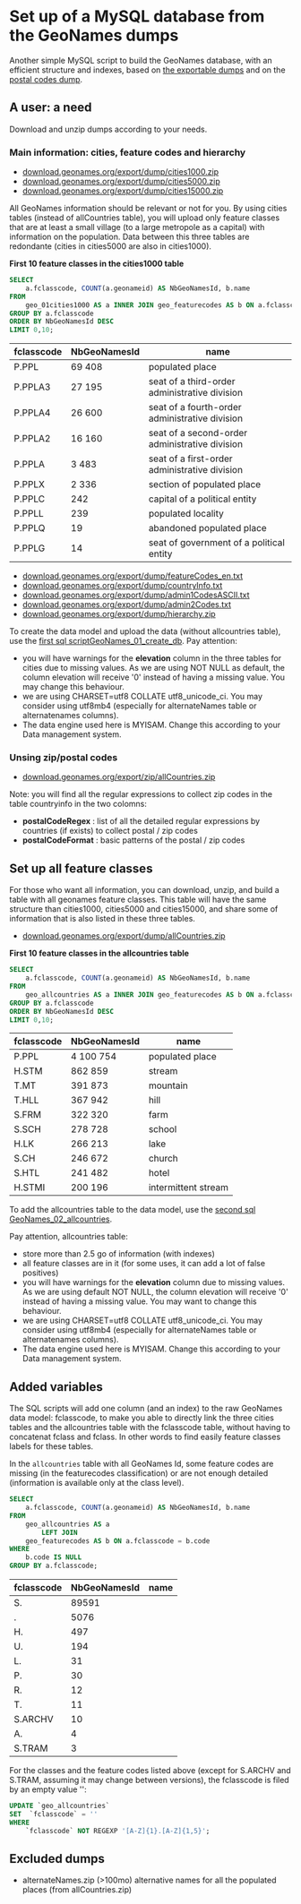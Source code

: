 # Set up of a MySQL database from the GeoNames dumps
Another simple MySQL script to build the GeoNames database, with an efficient structure and indexes, based on [the exportable dumps](http://download.geonames.org/export/dump/) and on the [postal codes dump](http://download.geonames.org/export/zip/).

## A user: a need

Download and unzip dumps according to your needs.
### Main information: cities, feature codes and hierarchy
* [download.geonames.org/export/dump/cities1000.zip](http://download.geonames.org/export/dump/cities1000.zip)
* [download.geonames.org/export/dump/cities5000.zip](http://download.geonames.org/export/dump/cities5000.zip)
* [download.geonames.org/export/dump/cities15000.zip](http://download.geonames.org/export/dump/cities15000.zip)

All GeoNames information should be relevant or not for you. By using cities tables (instead of allCountries table), you will upload only feature classes that are at least a small village (to a large metropole as a capital) with information on the population.
Data between this three tables are redondante (cities in cities5000 are also in cities1000).

**First 10 feature classes in the cities1000 table**
```sql
SELECT 
    a.fclasscode, COUNT(a.geonameid) AS NbGeoNamesId, b.name
FROM
    geo_01cities1000 AS a INNER JOIN geo_featurecodes AS b ON a.fclasscode = b.code
GROUP BY a.fclasscode
ORDER BY NbGeoNamesId DESC
LIMIT 0,10;
```
fclasscode | NbGeoNamesId | name
--- | --- | ---
P.PPL | 69 408 | populated place
P.PPLA3 | 27 195 | seat of a third-order administrative division
P.PPLA4 | 26 600 | seat of a fourth-order administrative division
P.PPLA2 | 16 160 | seat of a second-order administrative division
P.PPLA | 3 483 | seat of a first-order administrative division
P.PPLX | 2 336 | section of populated place
P.PPLC | 242 | capital of a political entity
P.PPLL | 239 | populated locality
P.PPLQ | 19 | abandoned populated place
P.PPLG | 14 | seat of government of a political entity

* [download.geonames.org/export/dump/featureCodes_en.txt](http://download.geonames.org/export/dump/featureCodes_en.txt)
* [download.geonames.org/export/dump/countryInfo.txt](http://download.geonames.org/export/dump/countryInfo.txt)
* [download.geonames.org/export/dump/admin1CodesASCII.txt](http://download.geonames.org/export/dump/admin1CodesASCII.txt)
* [download.geonames.org/export/dump/admin2Codes.txt](http://download.geonames.org/export/dump/admin2Codes.txt)
* [download.geonames.org/export/dump/hierarchy.zip](http://download.geonames.org/export/dump/hierarchy.zip)

To create the data model and upload the data (without allcountries table), use the [first sql scriptGeoNames_01_create_db](GeoNames_01_create_db.sql). Pay attention: 
* you will have warnings for the **elevation** column in the three tables for cities due to missing values. As we are using NOT NULL as default, the column elevation will receive '0' instead of having a missing value. You may change this behaviour. 
* we are using CHARSET=utf8 COLLATE utf8_unicode_ci. You may consider using utf8mb4 (especially for alternateNames table or alternatenames columns).
* The data engine used here is MYISAM. Change this according to your Data management system.
### Unsing zip/postal codes
* [download.geonames.org/export/zip/allCountries.zip](http://download.geonames.org/export/zip/allCountries.zip)

Note: you will find all the regular expressions to collect zip codes in the table countryinfo in the two colomns: 
* **postalCodeRegex** : list of all the detailed regular expressions by countries (if exists) to collect postal / zip codes
* **postalCodeFormat** : basic patterns of the postal / zip codes 

## Set up all feature classes
For those who want all information, you can download, unzip, and build a table with all geonames feature classes. This table will have the same structure than cities1000, cities5000 and cities15000, and share some of information that is also listed in these three tables. 
* [download.geonames.org/export/dump/allCountries.zip](http://download.geonames.org/export/dump/allCountries.zip)

**First 10 feature classes in the allcountries table**
```sql
SELECT 
    a.fclasscode, COUNT(a.geonameid) AS NbGeoNamesId, b.name
FROM
    geo_allcountries AS a INNER JOIN geo_featurecodes AS b ON a.fclasscode = b.code
GROUP BY a.fclasscode
ORDER BY NbGeoNamesId DESC
LIMIT 0,10;
```
fclasscode | NbGeoNamesId | name
--- | --- | ---
P.PPL | 4 100 754 | populated place
H.STM | 862 859 | stream
T.MT | 391 873 | mountain
T.HLL | 367 942 | hill
S.FRM | 322 320 | farm
S.SCH | 278 728 | school
H.LK | 266 213 | lake
S.CH | 246 672 | church
S.HTL | 241 482 | hotel
H.STMI | 200 196 | intermittent stream

To add the allcountries table to the data model, use the [second sql GeoNames_02_allcountries](GeoNames_02_allcountries.sql).

Pay attention, allcountries table:
* store more than 2.5 go of information (with indexes)
* all feature classes are in it (for some uses, it can add a lot of false positives)
* you will have warnings for the **elevation** column due to missing values. As we are using default NOT NULL, the column elevation will receive '0' instead of having a missing value. You may want to change this behaviour. 
* we are using CHARSET=utf8 COLLATE utf8_unicode_ci. You may consider using utf8mb4 (especially for alternateNames table or alternatenames columns).
* The data engine used here is MYISAM. Change this according to your Data management system.
## Added variables
The SQL scripts will add one column (and an index) to the raw GeoNames data model: fclasscode, to make you able to directly link the three cities tables and the allcountries table with the fclasscode table, without having to concatenat fclass and fclass. In other words to find easily feature classes labels for these tables.

In the `allcountries` table with all GeoNames Id, some feature codes are missing (in the featurecodes classification) or are not enough detailed (information is available only at the class level). 
```sql
SELECT 
    a.fclasscode, COUNT(a.geonameid) AS NbGeoNamesId, b.name
FROM
    geo_allcountries AS a
        LEFT JOIN
    geo_featurecodes AS b ON a.fclasscode = b.code
WHERE
    b.code IS NULL
GROUP BY a.fclasscode;
```
fclasscode | NbGeoNamesId | name
--- | --- | ---
S. | 89591 | 	
. | 5076 | 	
H. | 497 | 	
U. | 194 | 	
L. | 31 | 	
P. | 30 | 	
R. | 12 | 	
T. | 11 | 	
S.ARCHV | 	10 | 	
A. | 	4 | 	
S.TRAM | 	3 | 	

For the classes and the feature codes listed above (except for S.ARCHV and S.TRAM, assuming it may change between versions), the fclasscode is filed by an empty value '':
```sql
UPDATE `geo_allcountries` 
SET  `fclasscode` = ''
WHERE
    `fclasscode` NOT REGEXP '[A-Z]{1}.[A-Z]{1,5}';
```

##  Excluded dumps
* alternateNames.zip (>100mo) alternative names for all the populated places (from allCountries.zip)
